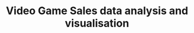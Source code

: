 ---
layout: analysis
comments: true
title: Video Game Sales data analysis and visualisation
introduction: Explore web scraped video game sales data from 1980-2020.
---
